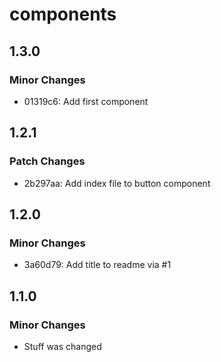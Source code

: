 # components

## 1.3.0

### Minor Changes

- 01319c6: Add first component

## 1.2.1

### Patch Changes

- 2b297aa: Add index file to button component

## 1.2.0

### Minor Changes

- 3a60d79: Add title to readme via #1

## 1.1.0

### Minor Changes

- Stuff was changed
